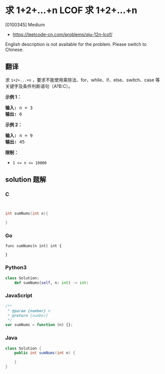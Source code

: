 # 求 1+2+…+n LCOF 求 1+2+…+n

[0100345] Medium

- https://leetcode-cn.com/problems/qiu-12n-lcof/

English description is not available for the problem. Please switch to Chinese.

## 翻译

求 `1+2+...+n` ，要求不能使用乘除法、for、while、if、else、switch、case 等关键字及条件判断语句（A?B:C）。

**示例 1：**

<pre><strong>输入:</strong> n = 3
<strong>输出:&nbsp;</strong>6
</pre>

**示例 2：**

<pre><strong>输入:</strong> n = 9
<strong>输出:&nbsp;</strong>45
</pre>

**限制：**

- `1 <= n <= 10000`

## solution 题解

### C

```c


int sumNums(int n){

}


```

### Go

```golang
func sumNums(n int) int {

}
```

### Python3

```python
class Solution:
    def sumNums(self, n: int) -> int:
```

### JavaScript

```javascript
/**
 * @param {number} n
 * @return {number}
 */
var sumNums = function (n) {};
```

### Java

```java
class Solution {
    public int sumNums(int n) {

    }
}
```
